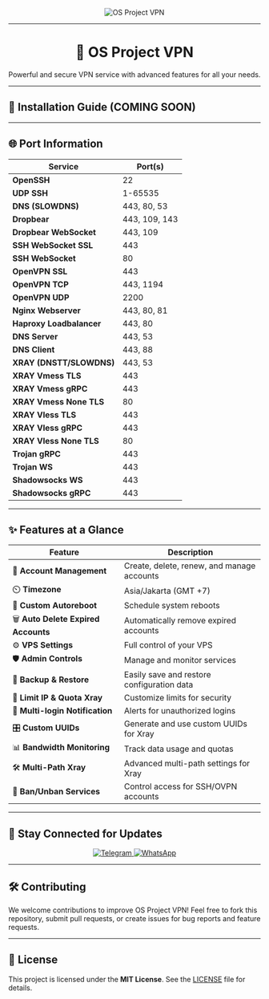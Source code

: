 <p align="center">
  <img src="https://readme-typing-svg.herokuapp.com?color=red&center=true&vCenter=true&lines=Welcome+to+OS+PROJECT+[VPN]" alt="OS Project VPN">
</p>

---

<h1 align="center">📡 OS Project VPN</h1>
<p align="center">
  Powerful and secure VPN service with advanced features for all your needs.
</p>

---

## 🚀 Installation Guide (COMING SOON)

---

## 🌐 Port Information
| **Service**            | **Port(s)**           |
|-------------------------|-----------------------|
| **OpenSSH**            | 22                   |
| **UDP SSH**            | 1-65535              |
| **DNS (SLOWDNS)**      | 443, 80, 53          |
| **Dropbear**           | 443, 109, 143        |
| **Dropbear WebSocket** | 443, 109             |
| **SSH WebSocket SSL**  | 443                  |
| **SSH WebSocket**      | 80                   |
| **OpenVPN SSL**        | 443                  |
| **OpenVPN TCP**        | 443, 1194            |
| **OpenVPN UDP**        | 2200                 |
| **Nginx Webserver**    | 443, 80, 81          |
| **Haproxy Loadbalancer** | 443, 80            |
| **DNS Server**         | 443, 53              |
| **DNS Client**         | 443, 88              |
| **XRAY (DNSTT/SLOWDNS)** | 443, 53            |
| **XRAY Vmess TLS**     | 443                  |
| **XRAY Vmess gRPC**    | 443                  |
| **XRAY Vmess None TLS**| 80                   |
| **XRAY Vless TLS**     | 443                  |
| **XRAY Vless gRPC**    | 443                  |
| **XRAY Vless None TLS**| 80                   |
| **Trojan gRPC**        | 443                  |
| **Trojan WS**          | 443                  |
| **Shadowsocks WS**     | 443                  |
| **Shadowsocks gRPC**   | 443                  |

---

## ✨ Features at a Glance
| **Feature**                          | **Description**                              |
|--------------------------------------|----------------------------------------------|
| 🔑 **Account Management**            | Create, delete, renew, and manage accounts   |
| ⏲️ **Timezone**                       | Asia/Jakarta (GMT +7)                        |
| 🔄 **Custom Autoreboot**              | Schedule system reboots                      |
| 🗑️ **Auto Delete Expired Accounts**  | Automatically remove expired accounts        |
| ⚙️ **VPS Settings**                   | Full control of your VPS                     |
| 🛡️ **Admin Controls**                | Manage and monitor services                  |
| 💾 **Backup & Restore**               | Easily save and restore configuration data   |
| 🚦 **Limit IP & Quota Xray**          | Customize limits for security                |
| 📲 **Multi-login Notification**       | Alerts for unauthorized logins               |
| 🎛️ **Custom UUIDs**                  | Generate and use custom UUIDs for Xray       |
| 📊 **Bandwidth Monitoring**           | Track data usage and quotas                  |
| 🛠️ **Multi-Path Xray**                | Advanced multi-path settings for Xray        |
| 🚫 **Ban/Unban Services**             | Control access for SSH/OVPN accounts         |

---

## 📢 Stay Connected for Updates

<p align="center">
  <a href="https://t.me/osproject_backend" target="_blank">
    <img src="https://img.shields.io/badge/Telegram-Join%20Channel-blue?style=for-the-badge&logo=telegram" alt="Telegram">
  </a>
  <a href="https://wa.me/6281228861758" target="_blank">
    <img src="https://img.shields.io/badge/WhatsApp-Contact%20Us-green?style=for-the-badge&logo=whatsapp" alt="WhatsApp">
  </a>
</p>

---

## 🛠️ Contributing
We welcome contributions to improve OS Project VPN! Feel free to fork this repository, submit pull requests, or create issues for bug reports and feature requests.

---

## 📜 License
This project is licensed under the **MIT License**. See the [LICENSE](LICENSE) file for details.

